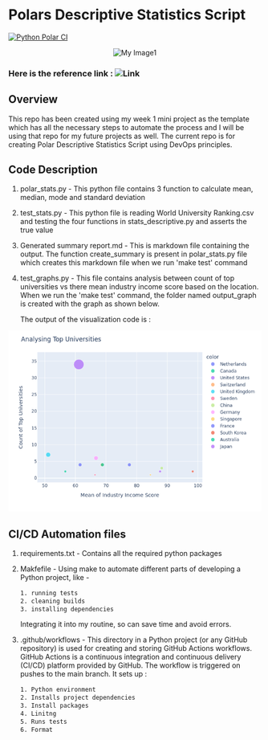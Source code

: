 # Polars Descriptive Statistics Script

 [![Python Polar CI](https://github.com/nogibjj/IDS-Week3_MiniProject_us26/actions/workflows/main.yml/badge.svg)](https://github.com/nogibjj/IDS-Week3_MiniProject_us26/actions/workflows/main.yml)

<p align="center">
  <img width="650" src="https://pypi-camo.global.ssl.fastly.net/6ee1fcdd8ef06e75b8a1d0bedceaa9faad6c093a/68747470733a2f2f7261772e67697468756275736572636f6e74656e742e636f6d2f706f6c612d72732f706f6c6172732d7374617469632f6d61737465722f6c6f676f732f706f6c6172735f6769746875625f6c6f676f5f726563745f6461726b5f6e616d652e737667" alt="My Image1">
</p>

### Here is the reference link : ![Link]([https://www.google.com](https://www.pola.rs))

## Overview

This repo has been created using my week 1 mini project as the template which has all the necessary steps to automate the process and I will be using that repo for my future projects as well. The current repo is for creating Polar Descriptive Statistics Script using DevOps principles.


## Code Description

1. polar_stats.py - This python file contains 3 function to calculate mean, median, mode and standard deviation
2. test_stats.py - This python file is reading World University Ranking.csv and testing the four functions in stats_descriptive.py and asserts the true value
3. Generated summary report.md - This is markdown file containing the output. The function create_summary is present in polar_stats.py file which creates this markdown file when we run 'make test' command
4. test_graphs.py - This file contains analysis between count of top universities vs there mean industry income score based on the location. When we run the 'make test' command, the folder named output_graph is created with the graph as shown below.

   The output of the visualization code is  :

<p align="center">
  <img width="650" src="https://github.com/nogibjj/IDS-Week3_MiniProject_us26/blob/main/output_graph/visualization.png" alt="My Image1">
</p>

## CI/CD Automation files

1. requirements.txt - Contains all the required python packages
2. Makfefile - Using make to automate different parts of developing a Python project, like -
   
       1. running tests
       2. cleaning builds
       3. installing dependencies
   
   Integrating it into my routine, so can save time and avoid errors.
   
5. .github/workflows - This directory in a Python project (or any GitHub repository) is used for creating and storing GitHub Actions workflows. GitHub Actions is a continuous integration and continuous delivery                           (CI/CD) platform provided by GitHub. The workflow is triggered on pushes to the main branch. It sets up :
   
       1. Python environment
       2. Installs project dependencies
       3. Install packages
       4. Linitng
       5. Runs tests
       6. Format
